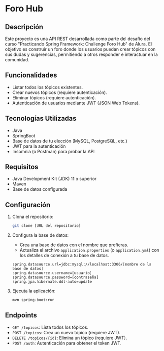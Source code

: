 # Foro Hub 

## Descripción

Este proyecto es una API REST desarrollada como parte del desafío del curso "Practicando Spring Framework: Challenge Foro Hub" de Alura. El objetivo es construir un foro donde los usuarios puedan crear tópicos con sus dudas y sugerencias, permitiendo a otros responder e interactuar en la comunidad.

## Funcionalidades

-   Listar todos los tópicos existentes.
-   Crear nuevos tópicos (requiere autenticación).
-   Eliminar tópicos (requiere autenticación).
-   Autenticación de usuarios mediante JWT (JSON Web Tokens).

## Tecnologías Utilizadas

-   Java
-   SpringBoot
-   Base de datos de tu elección (MySQL, PostgreSQL, etc.)
-   JWT para la autenticación
-   Insomnia (o Postman) para probar la API

## Requisitos

-   Java Development Kit (JDK) 11 o superior  
-   Maven
-   Base de datos configurada

## Configuración

1.  Clona el repositorio:

    ```bash
    git clone [URL del repositorio]
    ```

2.  Configura la base de datos:

    -   Crea una base de datos con el nombre que prefieras.
    -   Actualiza el archivo `application.properties` (o `application.yml`) con los detalles de conexión a tu base de datos.

    ```properties
    spring.datasource.url=jdbc:mysql://localhost:3306/[nombre de la base de datos]
    spring.datasource.username=[usuario]
    spring.datasource.password=[contraseña]
    spring.jpa.hibernate.ddl-auto=update
    ```

3.  Ejecuta la aplicación:

    ```bash
    mvn spring-boot:run
    ```

## Endpoints

-   `GET /topicos`: Lista todos los tópicos.
-   `POST /topicos`: Crea un nuevo tópico (requiere JWT).
-   `DELETE /topicos/{id}`: Elimina un tópico (requiere JWT).
-   `POST /auth`: Autenticación para obtener el token JWT.


